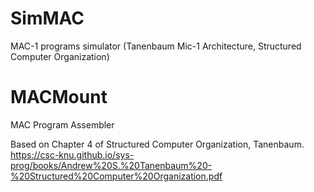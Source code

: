 # SimMAC
MAC-1 programs simulator (Tanenbaum Mic-1 Architecture, Structured Computer Organization)

# MACMount 
MAC Program Assembler

Based on Chapter 4 of Structured Computer Organization, Tanenbaum.
https://csc-knu.github.io/sys-prog/books/Andrew%20S.%20Tanenbaum%20-%20Structured%20Computer%20Organization.pdf